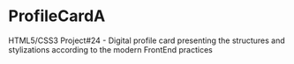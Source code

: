 # ProfileCardA
HTML5/CSS3 Project#24 - Digital profile card presenting the structures and stylizations according to the modern FrontEnd practices
